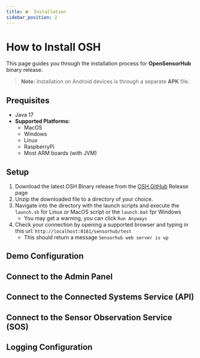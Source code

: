 ```yaml
---
title: ❌  Installation
sidebar_position: 2
---
```


# How to Install OSH

This page guides you through the installation process for **OpenSensorHub** binary release. 


> **Note:** Installation on Android devices is through a separate **APK** file. 


## Prequisites
- Java 17
- **Supported Platforms:**
    - MacOS
    - Windows
    - Linux
    - RaspberryPi
    - Most ARM boards (with JVM)

## Setup
1. Download the latest OSH Binary release from the [OSH GitHub](https://github.com/opensensorhub/osh-core/releases) Release page
2. Unzip the downloaded file to a directory of your choice.
3. Navigate into the directory with the launch scripts and execute the `launch.sh` for Linux or MacOS script or the `launch.bat` fpr Windows
    - You may get a warning, you can click `Run Anyways`
3. Check your connection by opening a supported browser and typing in this url: `http://localhost:8181/sensorhub/test`
    - This should return a message  `Sensorhub web server is up`



## Demo Configuration

## Connect to the Admin Panel

## Connect to the Connected Systems Service (API)

## Connect to the Sensor Observation Service (SOS)

## Logging Configuration

